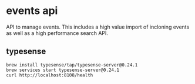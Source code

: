 # events api

API to manage events. This includes a high value import of incloning events as well as a high performance search API.

## typesense

```
brew install typesense/tap/typesense-server@0.24.1
brew services start typesense-server@0.24.1
curl http://localhost:8108/health
```
